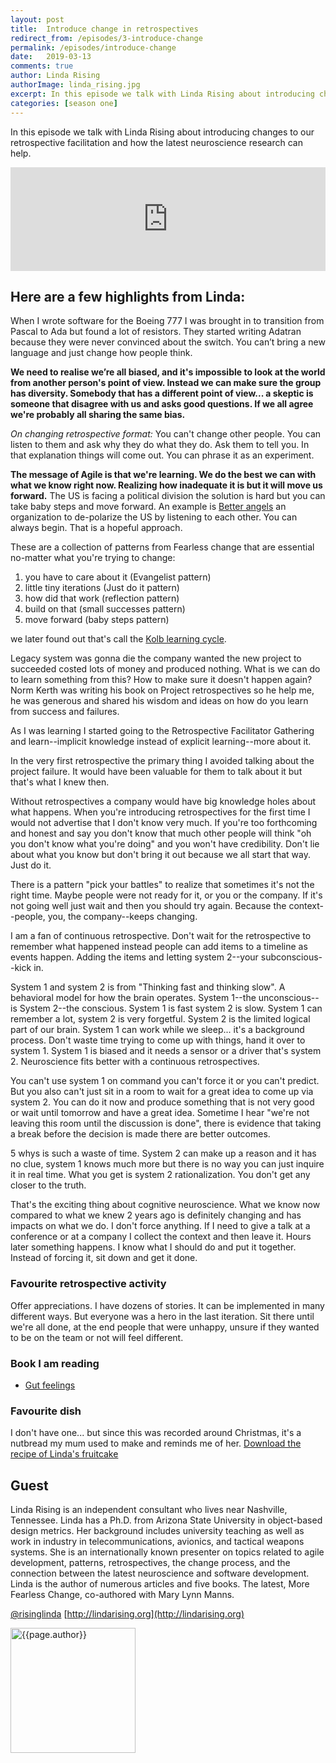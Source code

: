```yaml
---
layout: post
title:  Introduce change in retrospectives
redirect_from: /episodes/3-introduce-change
permalink: /episodes/introduce-change
date:   2019-03-13
comments: true
author: Linda Rising
authorImage: linda_rising.jpg
excerpt: In this episode we talk with Linda Rising about introducing changes to our retrospective facilitation and how the latest neuroscience research can help.
categories: [season one]
---
```


In this episode we talk with Linda Rising about introducing changes to our retrospective facilitation and how the latest neuroscience research can help.

<iframe width="100%" height="166" scrolling="no" frameborder="no" allow="autoplay" src="https://w.soundcloud.com/player/?url=https%3A//api.soundcloud.com/tracks/563782692%3Fsecret_token%3Ds-09Kql&color=%23ff5500&auto_play=false&hide_related=false&show_comments=true&show_user=true&show_reposts=false&show_teaser=true"></iframe>

## Here are a few highlights from Linda:

When I wrote software for the Boeing 777 I was brought in to transition from Pascal to Ada but found a lot of resistors. They started writing Adatran because they were never convinced about the switch. You can’t bring a new language and just change how people think.

**We need to realise we’re all biased, and it's impossible to look at the world from another person's point of view. Instead we can make sure the group has diversity. Somebody that has a different point of view... a skeptic is someone that disagree with us and asks good questions. If we all agree we're probably all sharing the same bias.**

*On changing retrospective format:* You can't change other people. You can listen to them and ask why they do what they do. Ask them to tell you. In that explanation things will come out. You can phrase it as an experiment.

**The message of Agile is that we're learning. We do the best we can with what we know right now. Realizing how inadequate it is but it will move us forward.** The US is facing a political division the solution is hard but you can take baby steps and move forward. An example is [Better angels](https://www.better-angels.org) an organization to de-polarize the US by listening to each other. You can always begin. That is a hopeful approach.

These are a collection of patterns from Fearless change that are essential no-matter what you're trying to change:

1. you have to care about it (Evangelist pattern)
1. little tiny iterations (Just do it pattern)
1. how did that work (reflection pattern) 
1. build on that (small successes pattern)
1. move forward (baby steps pattern)

we later found out that's call the [Kolb learning cycle](https://www.simplypsychology.org/learning-kolb.html).

Legacy system was gonna die the company wanted the new project to succeeded costed lots of money and produced nothing. What is we can do to learn something from this? How to make sure it doesn't happen again? Norm Kerth was writing his book on Project retrospectives so he help me, he was generous and shared his wisdom and ideas on how do you learn from success and failures.

As I was learning I started going to the Retrospective Facilitator Gathering and learn--implicit knowledge instead of explicit learning--more about it. 

In the very first retrospective the primary thing I avoided talking about the project failure. It would have been valuable for them to talk about it but that's what I knew then.

Without retrospectives a company would have big knowledge holes about what happens. When you're introducing retrospectives for the first time I would not advertise that I don't know very much. If you're too forthcoming and honest and say you don't know that much other people will think "oh you don't know what you're doing" and you won't have credibility. Don't lie about what you know but don't bring it out because we all start that way. Just do it.

There is a pattern "pick your battles" to realize that sometimes it's not the right time. Maybe people were not ready for it, or you or the company. If it's not going well just wait and then you should try again. Because the context--people, you, the company--keeps changing.

I am a fan of continuous retrospective. Don't wait for the retrospective to remember what happened instead people can add items to a timeline as events happen. Adding the items and letting system 2--your subconscious--kick in.

System 1 and system 2 is from "Thinking fast and thinking slow". A behavioral model for how the brain operates. System 1--the unconscious--is System 2--the conscious. System 1 is fast system 2 is slow. System 1 can remember a lot, system 2 is very forgetful. System 2 is the limited logical part of our brain. System 1 can work while we sleep... it's a background process. Don't waste time trying to come up with things, hand it over to system 1. System 1 is biased and it needs a sensor or a driver that's system 2. Neuroscience fits better with a continuous retrospectives.

You can't use system 1 on command you can't force it or you can't predict. But you also can't just sit in a room to wait for a great idea to come up via system 2. You can do it now and produce something that is not very good or wait until tomorrow and have a great idea. Sometime I hear "we're not leaving this room until the discussion is done", there is evidence that taking a break before the decision is made there are better outcomes.

5 whys is such a waste of time. System 2 can make up a reason and it has no clue, system 1 knows much more but there is no way you can just inquire it in real time. What you get is system 2 rationalization. You don't get any closer to the truth.

That's the exciting thing about cognitive neuroscience. What we know now compared to what we knew 2 years ago is definitely changing and has impacts on what we do. I don't force anything. If I need to give a talk at a conference or at a company I collect the context and then leave it. Hours later something happens. I know what I should do and put it together. Instead of forcing it, sit down and get it done.

### Favourite retrospective activity

Offer appreciations. I have dozens of stories. It can be implemented in many different ways. But everyone was a hero in the last iteration. Sit there until we're all done, at the end people that were unhappy, unsure if they wanted to be on the team or not will feel different.

### Book I am reading

* [Gut feelings](https://www.amazon.com/Gut-Feelings-Intelligence-Gerd-Gigerenzer/dp/0143113763)

### Favourite dish

I don't have one... but since this was recorded around Christmas, it's a nutbread my mum used to make and reminds me of her. [Download the recipe of Linda's fruitcake](/assets/Ruths_Fruitcake.docx)

## Guest

Linda Rising is an independent consultant who lives near Nashville, Tennessee. Linda has a Ph.D. from Arizona State University in object-based design metrics. Her background includes university teaching as well as work in industry in telecommunications, avionics, and tactical weapons systems. She is an internationally known presenter on topics related to agile development, patterns, retrospectives, the change process, and the connection between the latest neuroscience and software development. Linda is the author of numerous articles and five books. The latest, More Fearless Change, co-authored with Mary Lynn Manns.

[@risinglinda](https://twitter.com/risinglinda)
[http://lindarising.org](http://lindarising.org)


<img width="200px" src="/assets/{{page.authorImage}}" alt="{{page.author}}">
                            